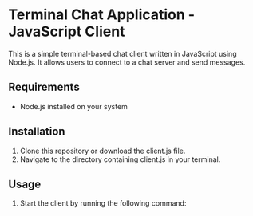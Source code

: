 # Terminal Chat Application - JavaScript Client

This is a simple terminal-based chat client written in JavaScript using Node.js. It allows users to connect to a chat server and send messages.

## Requirements

- Node.js installed on your system

## Installation

1. Clone this repository or download the client.js file.
2. Navigate to the directory containing client.js in your terminal.

## Usage

1. Start the client by running the following command:
